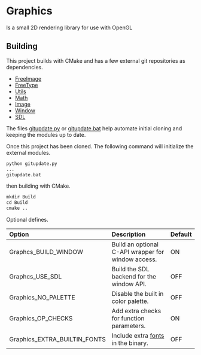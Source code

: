 # Graphics

Is a small 2D rendering library for use with OpenGL

## Building

This project builds with CMake and has a few external git repositories as dependencies.

+ [FreeImage](https://github.com/CharlesCarley/FreeImage)
+ [FreeType](https://github.com/CharlesCarley/FreeType)
+ [Utils](https://github.com/CharlesCarley/Utils)
+ [Math](https://github.com/CharlesCarley/Math)
+ [Image](https://github.com/CharlesCarley/Image)
+ [Window](https://github.com/CharlesCarley/Window)
+ [SDL](https://github.com/CharlesCarley/SDL)

The files [gitupdate.py](gitupdate.py) or [gitupdate.bat](gitupdate.bat) help automate initial cloning and keeping the modules up to date.

Once this project has been cloned. The following command will initialize the external modules.

```txt
python gitupdate.py 
...
gitupdate.bat 
```

then building with CMake.
```txt
mkdir Build
cd Build
cmake .. 
```

Optional defines.

| Option                       | Description                                                     | Default |
|:-----------------------------|:----------------------------------------------------------------|:--------|
| Graphcs_BUILD_WINDOW         | Build an optional C-API wrapper for window access.              | ON      |
| Graphcs_USE_SDL              | Build the SDL backend for the window API.                       | OFF     |
| Graphics_NO_PALETTE          | Disable the built in color palette.                             | OFF     |
| Graphics_OP_CHECKS           | Add extra checks for function parameters.                       | ON      |
| Graphics_EXTRA_BUILTIN_FONTS | Include extra [fonts](https://fonts.google.com/) in the binary. | OFF     |
